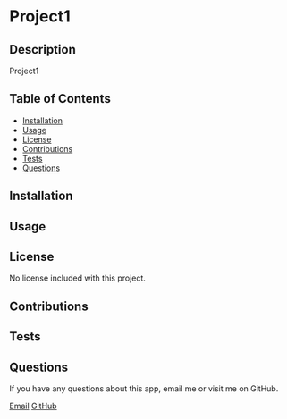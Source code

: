 
  # Project1

  ## Description
  Project1

  ## Table of Contents

* [Installation](#installation)
* [Usage](#usage)
* [License](#license)
* [Contributions](#contributions)
* [Tests](#tests)
* [Questions](#questions)

## Installation


## Usage


## License
No license included with this project.

## Contributions


## Tests


## Questions
If you have any questions about this app, email me or visit me on GitHub.

[Email](mailto://nathan@castaldi.dev)
[GitHub](http://github.com/ncastaldi)
